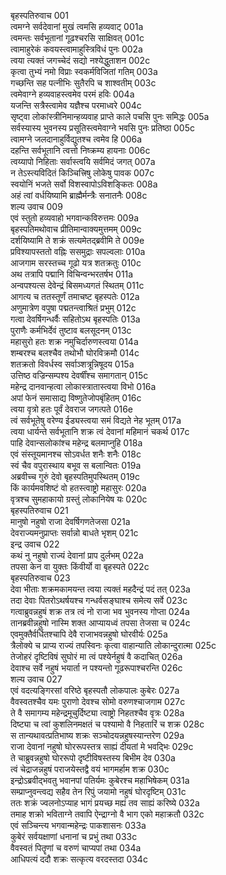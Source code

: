 बृहस्पतिरुवाच	001  
त्वमग्ने सर्वदेवानां मुखं त्वमसि हव्यवाट्	001a  
त्वमन्तः सर्वभूतानां गूढश्चरसि साक्षिवत्	001c  
त्वामाहुरेकं कवयस्त्वामाहुस्त्रिविधं पुनः	002a  
त्वया त्यक्तं जगच्चेदं सद्यो नश्येद्धुताशन	002c  
कृत्वा तुभ्यं नमो विप्राः स्वकर्मविजितां गतिम्	003a  
गच्छन्ति सह पत्नीभिः सुतैरपि च शाश्वतीम्	003c  
त्वमेवाग्ने हव्यवाहस्त्वमेव परमं हविः	004a  
यजन्ति सत्रैस्त्वामेव यज्ञैश्च परमाध्वरे	004c  
सृष्ट्वा लोकांस्त्रीनिमान्हव्यवाह प्राप्ते काले पचसि पुनः समिद्धः	005a  
सर्वस्यास्य भुवनस्य प्रसूतिस्त्वमेवाग्ने भवसि पुनः प्रतिष्ठा	005c  
त्वामग्ने जलदानाहुर्विद्युतश्च त्वमेव हि	006a  
दहन्ति सर्वभूतानि त्वत्तो निष्क्रम्य हायनाः	006c  
त्वय्यापो निहिताः सर्वास्त्वयि सर्वमिदं जगत्	007a  
न तेऽस्त्यविदितं किञ्चित्त्रिषु लोकेषु पावक	007c  
स्वयोनिं भजते सर्वो विशस्वापोऽविशङ्कितः	008a  
अहं त्वां वर्धयिष्यामि ब्राह्मैर्मन्त्रैः सनातनैः	008c  
शल्य उवाच	009  
एवं स्तुतो हव्यवाहो भगवान्कविरुत्तमः	009a  
बृहस्पतिमथोवाच प्रीतिमान्वाक्यमुत्तमम्	009c  
दर्शयिष्यामि ते शक्रं सत्यमेतद्ब्रवीमि ते	009e  
प्रविश्यापस्ततो वह्निः ससमुद्राः सपल्वलाः	010a  
आजगाम सरस्तच्च गूढो यत्र शतक्रतुः	010c  
अथ तत्रापि पद्मानि विचिन्वन्भरतर्षभ	011a  
अन्वपश्यत्स देवेन्द्रं बिसमध्यगतं स्थितम्	011c  
आगत्य च ततस्तूर्णं तमाचष्ट बृहस्पतेः	012a  
अणुमात्रेण वपुषा पद्मतन्त्वाश्रितं प्रभुम्	012c  
गत्वा देवर्षिगन्धर्वैः सहितोऽथ बृहस्पतिः	013a  
पुराणैः कर्मभिर्देवं तुष्टाव बलसूदनम्	013c  
महासुरो हतः शक्र नमुचिर्दारुणस्त्वया	014a  
शम्बरश्च बलश्चैव तथोभौ घोरविक्रमौ	014c  
शतक्रतो विवर्धस्व सर्वाञ्शत्रून्निषूदय	015a  
उत्तिष्ठ वज्रिन्सम्पश्य देवर्षींश्च समागतान्	015c  
महेन्द्र दानवान्हत्वा लोकास्त्रातास्त्वया विभो	016a  
अपां फेनं समासाद्य विष्णुतेजोपबृंहितम्	016c  
त्वया वृत्रो हतः पूर्वं देवराज जगत्पते	016e  
त्वं सर्वभूतेषु वरेण्य ईड्यस्त्वया समं विद्यते नेह भूतम्	017a  
त्वया धार्यन्ते सर्वभूतानि शक्र त्वं देवानां महिमानं चकर्थ	017c  
पाहि देवान्सलोकांश्च महेन्द्र बलमाप्नुहि	018a  
एवं संस्तूयमानश्च सोऽवर्धत शनैः शनैः	018c  
स्वं चैव वपुरास्थाय बभूव स बलान्वितः	019a  
अब्रवीच्च गुरुं देवो बृहस्पतिमुपस्थितम्	019c  
किं कार्यमवशिष्टं वो हतस्त्वाष्ट्रो महासुरः	020a  
वृत्रश्च सुमहाकायो ग्रस्तुं लोकानियेष यः	020c  
बृहस्पतिरुवाच	021  
मानुषो नहुषो राजा देवर्षिगणतेजसा	021a  
देवराज्यमनुप्राप्तः सर्वान्नो बाधते भृशम्	021c  
इन्द्र उवाच	022  
कथं नु नहुषो राज्यं देवानां प्राप दुर्लभम्	022a  
तपसा केन वा युक्तः किंवीर्यो वा बृहस्पते	022c  
बृहस्पतिरुवाच	023  
देवा भीताः शक्रमकामयन्त त्वया त्यक्तं महदैन्द्रं पदं तत्	023a  
तदा देवाः पितरोऽथर्षयश्च गन्धर्वसङ्घाश्च समेत्य सर्वे	023c  
गत्वाब्रुवन्नहुषं शक्र तत्र त्वं नो राजा भव भुवनस्य गोप्ता	024a  
तानब्रवीन्नहुषो नास्मि शक्त आप्यायध्वं तपसा तेजसा च	024c  
एवमुक्तैर्वर्धितश्चापि देवै राजाभवन्नहुषो घोरवीर्यः	025a  
त्रैलोक्ये च प्राप्य राज्यं तपस्विनः कृत्वा वाहान्याति लोकान्दुरात्मा	025c  
तेजोहरं दृष्टिविषं सुघोरं मा त्वं पश्येर्नहुषं वै कदाचित्	026a  
देवाश्च सर्वे नहुषं भयार्ता न पश्यन्तो गूढरूपाश्चरन्ति	026c  
शल्य उवाच	027  
एवं वदत्यङ्गिरसां वरिष्ठे बृहस्पतौ लोकपालः कुबेरः	027a  
वैवस्वतश्चैव यमः पुराणो देवश्च सोमो वरुणश्चाजगाम	027c  
ते वै समागम्य महेन्द्रमूचुर्दिष्ट्या त्वाष्ट्रो निहतश्चैव वृत्रः	028a  
दिष्ट्या च त्वां कुशलिनमक्षतं च पश्यामो वै निहतारिं च शक्र	028c  
स तान्यथावत्प्रतिभाष्य शक्रः सञ्चोदयन्नहुषस्यान्तरेण	029a  
राजा देवानां नहुषो घोररूपस्तत्र साह्यं दीयतां मे भवद्भिः	029c  
ते चाब्रुवन्नहुषो घोररूपो दृष्टीविषस्तस्य बिभीम देव	030a  
त्वं चेद्राजन्नहुषं पराजयेस्तद्वै वयं भागमर्हाम शक्र	030c  
इन्द्रोऽब्रवीद्भवतु भवानपां पतिर्यमः कुबेरश्च महाभिषेकम्	031a  
सम्प्राप्नुवन्त्वद्य सहैव तेन रिपुं जयामो नहुषं घोरदृष्टिम्	031c  
ततः शक्रं ज्वलनोऽप्याह भागं प्रयच्छ मह्यं तव साह्यं करिष्ये	032a  
तमाह शक्रो भविताग्ने तवापि ऐन्द्राग्नो वै भाग एको महाक्रतौ	032c  
एवं सञ्चिन्त्य भगवान्महेन्द्रः पाकशासनः	033a  
कुबेरं सर्वयक्षाणां धनानां च प्रभुं तथा	033c  
वैवस्वतं पितॄणां च वरुणं चाप्यपां तथा	034a  
आधिपत्यं ददौ शक्रः सत्कृत्य वरदस्तदा	034c  
